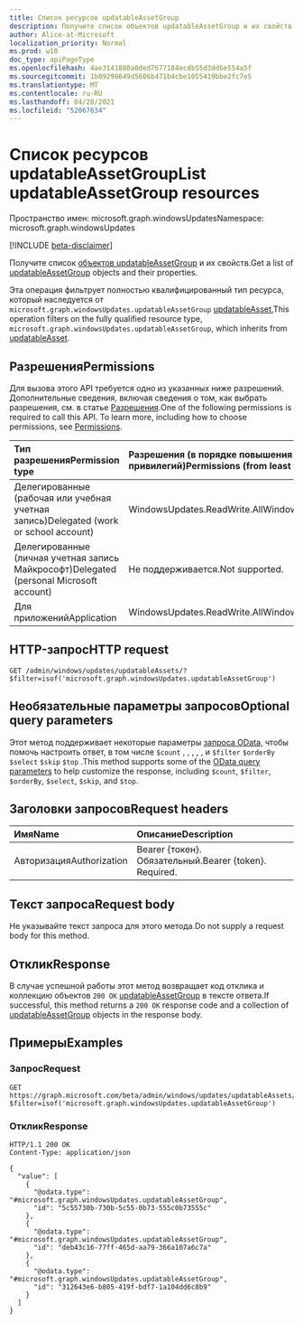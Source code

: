 ```yaml
---
title: Список ресурсов updatableAssetGroup
description: Получите список объектов updatableAssetGroup и их свойств.
author: Alice-at-Microsoft
localization_priority: Normal
ms.prod: w10
doc_type: apiPageType
ms.openlocfilehash: 4ae3141880a0ded7677184ecdb55d3dd6e554a5f
ms.sourcegitcommit: 1b09298649d5606b471b4cbe1055419bbe2fc7e5
ms.translationtype: MT
ms.contentlocale: ru-RU
ms.lasthandoff: 04/28/2021
ms.locfileid: "52067634"
---
```

# <a name="list-updatableassetgroup-resources"></a><span data-ttu-id="db90c-103">Список ресурсов updatableAssetGroup</span><span class="sxs-lookup"><span data-stu-id="db90c-103">List updatableAssetGroup resources</span></span>
<span data-ttu-id="db90c-104">Пространство имен: microsoft.graph.windowsUpdates</span><span class="sxs-lookup"><span data-stu-id="db90c-104">Namespace: microsoft.graph.windowsUpdates</span></span>

[!INCLUDE [beta-disclaimer](../../includes/beta-disclaimer.md)]

<span data-ttu-id="db90c-105">Получите список [объектов updatableAssetGroup](../resources/windowsupdates-updatableassetgroup.md) и их свойств.</span><span class="sxs-lookup"><span data-stu-id="db90c-105">Get a list of [updatableAssetGroup](../resources/windowsupdates-updatableassetgroup.md) objects and their properties.</span></span>

<span data-ttu-id="db90c-106">Эта операция фильтрует полностью квалифицированный тип ресурса, который наследуется от `microsoft.graph.windowsUpdates.updatableAssetGroup` [updatableAsset.](../resources/windowsupdates-updatableasset.md)</span><span class="sxs-lookup"><span data-stu-id="db90c-106">This operation filters on the fully qualified resource type, `microsoft.graph.windowsUpdates.updatableAssetGroup`, which inherits from [updatableAsset](../resources/windowsupdates-updatableasset.md).</span></span>

## <a name="permissions"></a><span data-ttu-id="db90c-107">Разрешения</span><span class="sxs-lookup"><span data-stu-id="db90c-107">Permissions</span></span>
<span data-ttu-id="db90c-p101">Для вызова этого API требуется одно из указанных ниже разрешений. Дополнительные сведения, включая сведения о том, как выбрать разрешения, см. в статье [Разрешения](/graph/permissions-reference).</span><span class="sxs-lookup"><span data-stu-id="db90c-p101">One of the following permissions is required to call this API. To learn more, including how to choose permissions, see [Permissions](/graph/permissions-reference).</span></span>

|<span data-ttu-id="db90c-110">Тип разрешения</span><span class="sxs-lookup"><span data-stu-id="db90c-110">Permission type</span></span>|<span data-ttu-id="db90c-111">Разрешения (в порядке повышения привилегий)</span><span class="sxs-lookup"><span data-stu-id="db90c-111">Permissions (from least to most privileged)</span></span>|
|:---|:---|
|<span data-ttu-id="db90c-112">Делегированные (рабочая или учебная учетная запись)</span><span class="sxs-lookup"><span data-stu-id="db90c-112">Delegated (work or school account)</span></span>|<span data-ttu-id="db90c-113">WindowsUpdates.ReadWrite.All</span><span class="sxs-lookup"><span data-stu-id="db90c-113">WindowsUpdates.ReadWrite.All</span></span>|
|<span data-ttu-id="db90c-114">Делегированные (личная учетная запись Майкрософт)</span><span class="sxs-lookup"><span data-stu-id="db90c-114">Delegated (personal Microsoft account)</span></span>|<span data-ttu-id="db90c-115">Не поддерживается.</span><span class="sxs-lookup"><span data-stu-id="db90c-115">Not supported.</span></span>|
|<span data-ttu-id="db90c-116">Для приложений</span><span class="sxs-lookup"><span data-stu-id="db90c-116">Application</span></span>|<span data-ttu-id="db90c-117">WindowsUpdates.ReadWrite.All</span><span class="sxs-lookup"><span data-stu-id="db90c-117">WindowsUpdates.ReadWrite.All</span></span>|

## <a name="http-request"></a><span data-ttu-id="db90c-118">HTTP-запрос</span><span class="sxs-lookup"><span data-stu-id="db90c-118">HTTP request</span></span>

<!-- {
  "blockType": "ignored"
}
-->
``` http
GET /admin/windows/updates/updatableAssets/?$filter=isof('microsoft.graph.windowsUpdates.updatableAssetGroup')
```

## <a name="optional-query-parameters"></a><span data-ttu-id="db90c-119">Необязательные параметры запросов</span><span class="sxs-lookup"><span data-stu-id="db90c-119">Optional query parameters</span></span>
<span data-ttu-id="db90c-120">Этот метод поддерживает некоторые параметры [запроса OData,](/graph/query-parameters) чтобы помочь настроить ответ, в том числе `$count` , , , , , и `$filter` `$orderBy` `$select` `$skip` `$top` .</span><span class="sxs-lookup"><span data-stu-id="db90c-120">This method supports some of the [OData query parameters](/graph/query-parameters) to help customize the response, including `$count`, `$filter`, `$orderBy`, `$select`, `$skip`, and `$top`.</span></span>

## <a name="request-headers"></a><span data-ttu-id="db90c-121">Заголовки запросов</span><span class="sxs-lookup"><span data-stu-id="db90c-121">Request headers</span></span>
|<span data-ttu-id="db90c-122">Имя</span><span class="sxs-lookup"><span data-stu-id="db90c-122">Name</span></span>|<span data-ttu-id="db90c-123">Описание</span><span class="sxs-lookup"><span data-stu-id="db90c-123">Description</span></span>|
|:---|:---|
|<span data-ttu-id="db90c-124">Авторизация</span><span class="sxs-lookup"><span data-stu-id="db90c-124">Authorization</span></span>|<span data-ttu-id="db90c-p102">Bearer {токен}. Обязательный.</span><span class="sxs-lookup"><span data-stu-id="db90c-p102">Bearer {token}. Required.</span></span>|

## <a name="request-body"></a><span data-ttu-id="db90c-127">Текст запроса</span><span class="sxs-lookup"><span data-stu-id="db90c-127">Request body</span></span>
<span data-ttu-id="db90c-128">Не указывайте текст запроса для этого метода.</span><span class="sxs-lookup"><span data-stu-id="db90c-128">Do not supply a request body for this method.</span></span>

## <a name="response"></a><span data-ttu-id="db90c-129">Отклик</span><span class="sxs-lookup"><span data-stu-id="db90c-129">Response</span></span>

<span data-ttu-id="db90c-130">В случае успешной работы этот метод возвращает код отклика и коллекцию объектов `200 OK` [updatableAssetGroup](../resources/windowsupdates-updatableassetgroup.md) в тексте ответа.</span><span class="sxs-lookup"><span data-stu-id="db90c-130">If successful, this method returns a `200 OK` response code and a collection of [updatableAssetGroup](../resources/windowsupdates-updatableassetgroup.md) objects in the response body.</span></span>

## <a name="examples"></a><span data-ttu-id="db90c-131">Примеры</span><span class="sxs-lookup"><span data-stu-id="db90c-131">Examples</span></span>

### <a name="request"></a><span data-ttu-id="db90c-132">Запрос</span><span class="sxs-lookup"><span data-stu-id="db90c-132">Request</span></span>
<!-- {
  "blockType": "request",
  "name": "list_updatableassetgroup"
}
-->
``` http
GET https://graph.microsoft.com/beta/admin/windows/updates/updatableAssets/?$filter=isof('microsoft.graph.windowsUpdates.updatableAssetGroup')
```


### <a name="response"></a><span data-ttu-id="db90c-133">Отклик</span><span class="sxs-lookup"><span data-stu-id="db90c-133">Response</span></span>

<!-- {
  "blockType": "response",
  "truncated": true,
  "@odata.type": "Collection(microsoft.graph.windowsUpdates.updatableAssetGroup)"
}
-->
``` http
HTTP/1.1 200 OK
Content-Type: application/json

{
  "value": [
    {
      "@odata.type": "#microsoft.graph.windowsUpdates.updatableAssetGroup",
      "id": "5c55730b-730b-5c55-0b73-555c0b73555c"
    },
    {
      "@odata.type": "#microsoft.graph.windowsUpdates.updatableAssetGroup",
      "id": "deb43c16-77ff-465d-aa79-366a107a6c7a"
    },
    {
      "@odata.type": "#microsoft.graph.windowsUpdates.updatableAssetGroup",
      "id": "312643e6-b805-419f-bdf7-1a104dd6c8b9"
    }
  ]
}
```

